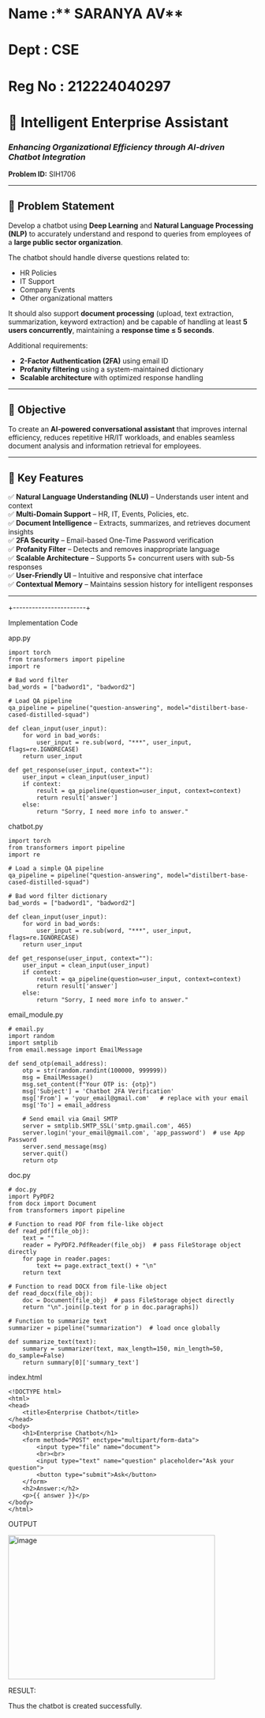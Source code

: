 # Name :** SARANYA AV**
# Dept : **CSE**
# Reg No : **212224040297**

# 🤖 Intelligent Enterprise Assistant
### *Enhancing Organizational Efficiency through AI-driven Chatbot Integration*  
**Problem ID:** SIH1706  

---

## 📘 Problem Statement

Develop a chatbot using **Deep Learning** and **Natural Language Processing (NLP)** to accurately understand and respond to queries from employees of a **large public sector organization**.  

The chatbot should handle diverse questions related to:
- HR Policies  
- IT Support  
- Company Events  
- Other organizational matters  

It should also support **document processing** (upload, text extraction, summarization, keyword extraction) and be capable of handling at least **5 users concurrently**, maintaining a **response time ≤ 5 seconds**.  

Additional requirements:
- **2-Factor Authentication (2FA)** using email ID  
- **Profanity filtering** using a system-maintained dictionary  
- **Scalable architecture** with optimized response handling  

---

## 🎯 Objective

To create an **AI-powered conversational assistant** that improves internal efficiency, reduces repetitive HR/IT workloads, and enables seamless document analysis and information retrieval for employees.

---

## 🧩 Key Features

✅ **Natural Language Understanding (NLU)** – Understands user intent and context  
✅ **Multi-Domain Support** – HR, IT, Events, Policies, etc.  
✅ **Document Intelligence** – Extracts, summarizes, and retrieves document insights  
✅ **2FA Security** – Email-based One-Time Password verification  
✅ **Profanity Filter** – Detects and removes inappropriate language  
✅ **Scalable Architecture** – Supports 5+ concurrent users with sub-5s responses  
✅ **User-Friendly UI** – Intuitive and responsive chat interface  
✅ **Contextual Memory** – Maintains session history for intelligent responses  

---

+-----------------------+

Implementation Code

app.py

```
import torch
from transformers import pipeline
import re

# Bad word filter
bad_words = ["badword1", "badword2"]

# Load QA pipeline
qa_pipeline = pipeline("question-answering", model="distilbert-base-cased-distilled-squad")

def clean_input(user_input):
    for word in bad_words:
        user_input = re.sub(word, "***", user_input, flags=re.IGNORECASE)
    return user_input

def get_response(user_input, context=""):
    user_input = clean_input(user_input)
    if context:
        result = qa_pipeline(question=user_input, context=context)
        return result['answer']
    else:
        return "Sorry, I need more info to answer."
```

chatbot.py
```
import torch 
from transformers import pipeline
import re

# Load a simple QA pipeline
qa_pipeline = pipeline("question-answering", model="distilbert-base-cased-distilled-squad")

# Bad word filter dictionary
bad_words = ["badword1", "badword2"]

def clean_input(user_input):
    for word in bad_words:
        user_input = re.sub(word, "***", user_input, flags=re.IGNORECASE)
    return user_input

def get_response(user_input, context=""):
    user_input = clean_input(user_input)
    if context:
        result = qa_pipeline(question=user_input, context=context)
        return result['answer']
    else:
        return "Sorry, I need more info to answer."
```

email_module.py
```
# email.py
import random
import smtplib
from email.message import EmailMessage

def send_otp(email_address):
    otp = str(random.randint(100000, 999999))
    msg = EmailMessage()
    msg.set_content(f"Your OTP is: {otp}")
    msg['Subject'] = 'Chatbot 2FA Verification'
    msg['From'] = 'your_email@gmail.com'   # replace with your email
    msg['To'] = email_address

    # Send email via Gmail SMTP
    server = smtplib.SMTP_SSL('smtp.gmail.com', 465)
    server.login('your_email@gmail.com', 'app_password')  # use App Password
    server.send_message(msg)
    server.quit()
    return otp
```
doc.py
```
# doc.py
import PyPDF2
from docx import Document
from transformers import pipeline

# Function to read PDF from file-like object
def read_pdf(file_obj):
    text = ""
    reader = PyPDF2.PdfReader(file_obj)  # pass FileStorage object directly
    for page in reader.pages:
        text += page.extract_text() + "\n"
    return text

# Function to read DOCX from file-like object
def read_docx(file_obj):
    doc = Document(file_obj)  # pass FileStorage object directly
    return "\n".join([p.text for p in doc.paragraphs])

# Function to summarize text
summarizer = pipeline("summarization")  # load once globally

def summarize_text(text):
    summary = summarizer(text, max_length=150, min_length=50, do_sample=False)
    return summary[0]['summary_text']
```
index.html
```
<!DOCTYPE html>
<html>
<head>
    <title>Enterprise Chatbot</title>
</head>
<body>
    <h1>Enterprise Chatbot</h1>
    <form method="POST" enctype="multipart/form-data">
        <input type="file" name="document">
        <br><br>
        <input type="text" name="question" placeholder="Ask your question">
        <button type="submit">Ask</button>
    </form>
    <h2>Answer:</h2>
    <p>{{ answer }}</p>
</body>
</html>
```
OUTPUT

<img width="419" height="292" alt="image" src="https://github.com/user-attachments/assets/744ffee1-8a08-4d30-88eb-b92935f55c74" />


RESULT:

Thus the chatbot is created successfully.
